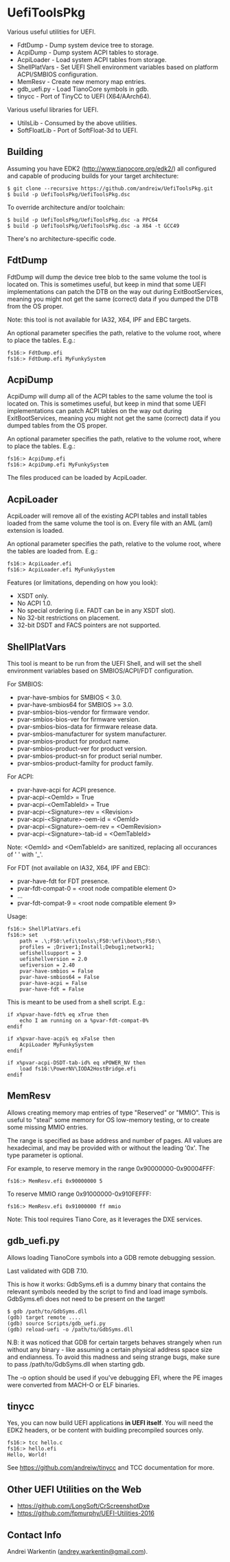 UefiToolsPkg
============

Various useful utilities for UEFI.

* FdtDump       - Dump system device tree to storage.
* AcpiDump      - Dump system ACPI tables to storage.
* AcpiLoader    - Load system ACPI tables from storage.
* ShellPlatVars - Set UEFI Shell environment variables
                  based on platform ACPI/SMBIOS
                  configuration.
* MemResv       - Create new memory map entries.
* gdb_uefi.py   - Load TianoCore symbols in gdb.
* tinycc        - Port of TinyCC to UEFI (X64/AArch64).

Various useful libraries for UEFI.

* UtilsLib      - Consumed by the above utilities.
* SoftFloatLib  - Port of SoftFloat-3d to UEFI.

Building
--------

Assuming you have EDK2 (http://www.tianocore.org/edk2/)
all configured and capable of producing builds for your
target architecture:

    $ git clone --recursive https://github.com/andreiw/UefiToolsPkg.git
    $ build -p UefiToolsPkg/UefiToolsPkg.dsc

To override architecture and/or toolchain:

    $ build -p UefiToolsPkg/UefiToolsPkg.dsc -a PPC64
    $ build -p UefiToolsPkg/UefiToolsPkg.dsc -a X64 -t GCC49

There's no architecture-specific code.

FdtDump
-------

FdtDump will dump the device tree blob to the same volume
the tool is located on. This is sometimes useful, but keep
in mind that some UEFI implementations can patch the DTB
on the way out during ExitBootServices, meaning you might
not get the same (correct) data if you dumped the DTB from
the OS proper.

Note: this tool is not available for IA32, X64, IPF and
EBC targets.

An optional parameter specifies the path, relative to the
volume root, where to place the tables. E.g.:

    fs16:> FdtDump.efi
    fs16:> FdtDump.efi MyFunkySystem

AcpiDump
--------

AcpiDump will dump all of the ACPI tables to the same volume
the tool is located on. This is sometimes useful, but keep
in mind that some UEFI implementations can patch ACPI tables
on the way out during ExitBootServices, meaning you might
not get the same (correct) data if you dumped tables from
the OS proper.

An optional parameter specifies the path, relative to the
volume root, where to place the tables. E.g.:

    fs16:> AcpiDump.efi
    fs16:> AcpiDump.efi MyFunkySystem

The files produced can be loaded by AcpiLoader.

AcpiLoader
----------

AcpiLoader will remove all of the existing ACPI tables
and install tables loaded from the same volume the
tool is on. Every file with an AML (aml) extension
is loaded.

An optional parameter specifies the path, relative to
the volume root, where the tables are loaded from. E.g.:

    fs16:> AcpiLoader.efi
    fs16:> AcpiLoader.efi MyFunkySystem

Features (or limitations, depending on how you look):
* XSDT only.
* No ACPI 1.0.
* No special ordering (i.e. FADT can be in any XSDT slot).
* No 32-bit restrictions on placement.
* 32-bit DSDT and FACS pointers are not supported.

ShellPlatVars
-------------

This tool is meant to be run from the UEFI Shell,
and will set the shell environment variables based
on SMBIOS/ACPI/FDT configuration.

For SMBIOS:
* pvar-have-smbios for SMBIOS < 3.0.
* pvar-have-smbios64 for SMBIOS >= 3.0.
* pvar-smbios-bios-vendor for firmware vendor.
* pvar-smbios-bios-ver for firmware version.
* pvar-smbios-bios-data for firmware release data.
* pvar-smbios-manufacturer for system manufacturer.
* pvar-smbios-product for product name.
* pvar-smbios-product-ver for product version.
* pvar-smbios-product-sn for product serial number.
* pvar-smbios-product-familty for product family.

For ACPI:
* pvar-have-acpi for ACPI presence.
* pvar-acpi-\<OemId\> = True
* pvar-acpi-\<OemTableId\> = True
* pvar-acpi-\<Signature\>-rev = \<Revision\>
* pvar-acpi-\<Signature\>-oem-id = \<OemId\>
* pvar-acpi-\<Signature\>-oem-rev = \<OemRevision\>
* pvar-acpi-\<Signature\>-tab-id = \<OemTableId\>

Note: \<OemId\> and \<OemTableId\> are sanitized, replacing
all occurances of ' ' with '_'.

For FDT (not available on IA32, X64, IPF and EBC):
* pvar-have-fdt for FDT presence.
* pvar-fdt-compat-0 = \<root node compatible element 0\>
* ...
* pvar-fdt-compat-9 = \<root node compatible element 9\>

Usage:

    fs16:> ShellPlatVars.efi
    fs16:> set
        path = .\;FS0:\efi\tools\;FS0:\efi\boot\;FS0:\
        profiles = ;Driver1;Install;Debug1;network1;
        uefishellsupport = 3
        uefishellversion = 2.0
        uefiversion = 2.40
        pvar-have-smbios = False
        pvar-have-smbios64 = False
        pvar-have-acpi = False
        pvar-have-fdt = False

This is meant to be used from a shell script. E.g.:

    if x%pvar-have-fdt% eq xTrue then
        echo I am running on a %pvar-fdt-compat-0%
    endif

    if x%pvar-have-acpi% eq xFalse then
        AcpiLoader MyFunkySystem
    endif

    if x%pvar-acpi-DSDT-tab-id% eq xPOWER_NV then
        load fs16:\PowerNV\IODA2HostBridge.efi
    endif

MemResv
-------

Allows creating memory map entries of type "Reserved" or
"MMIO". This is useful to "steal" some memory for
OS low-memory testing, or to create some missing
MMIO entries.

The range is specified as base address and number of pages.
All values are hexadecimal, and may be provided with or
without the leading '0x'. The type parameter is optional.

For example, to reserve memory in the range 0x90000000-0x90004FFF:

    fs16:> MemResv.efi 0x90000000 5

To reserve MMIO range 0x91000000-0x910FEFFF:

    fs16:> MemResv.efi 0x91000000 ff mmio

Note: This tool requires Tiano Core, as it leverages
the DXE services.

gdb_uefi.py
-----------

Allows loading TianoCore symbols into a GDB remote
debugging session.

Last validated with GDB 7.10.

This is how it works: GdbSyms.efi is a dummy binary that
contains the relevant symbols needed by the script
to find and load image symbols. GdbSyms.efi does not
need to be present on the target!

    $ gdb /path/to/GdbSyms.dll
    (gdb) target remote ....
    (gdb) source Scripts/gdb_uefi.py
    (gdb) reload-uefi -o /path/to/GdbSyms.dll

N.B: it was noticed that GDB for certain targets behaves strangely
when run without any binary - like assuming a certain physical
address space size and endianness. To avoid this madness and
seing strange bugs, make sure to pass /path/to/GdbSyms.dll
when starting gdb.

The -o option should be used if you've debugging EFI, where the PE
images were converted from MACH-O or ELF binaries.

tinycc
------

Yes, you can now build UEFI applications **in UEFI itself**. You
will need the EDK2 headers, or be content with buidling precompiled
sources only.

    fs16:> tcc hello.c
    fs16:> hello.efi
    Hello, World!

See https://github.com/andreiw/tinycc and TCC documentation for more.

Other UEFI Utilities on the Web
-------------------------------
- https://github.com/LongSoft/CrScreenshotDxe
- https://github.com/fpmurphy/UEFI-Utilities-2016

Contact Info
------------

Andrei Warkentin (andrey.warkentin@gmail.com).
